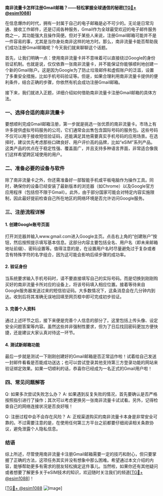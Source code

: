 **南非流量卡怎样注册Gmail邮箱？——轻松掌握全球通信的秘密[[TG💪+ @esim1088](https://t.me/s/esim1088)]**

在信息爆炸的时代，拥有一封属于自己的电子邮箱是必不可少的。无论是日常沟通、接收工作邮件，还是订阅各种服务，Gmail作为全球最受欢迎的电子邮件服务商之一，其功能强大且操作简便。但对于某些人来说，注册Gmail邮箱可能并不是一件容易的事，尤其是当你身处南非这样的地方时。那么，南非流量卡能否帮助我们成功注册Gmail邮箱呢？今天我们就来聊聊这个话题。

首先，让我们明确一点：使用南非流量卡并不意味着可以直接绕过Google的身份验证机制。也就是说，仅仅依靠一张南非流量卡，并不能保证你能够顺利地创建一个新的Gmail账户。这是因为Google为了防止垃圾邮件和虚假账户的泛滥，设置了多重安全措施，比如手机号码验证等。但是，如果合理利用南非流量卡提供的便利条件，结合正确的步骤，你依然有机会成功注册Gmail邮箱。

接下来，我们就进入正题，详细介绍如何借助南非流量卡注册Gmail邮箱的具体方法。

### 一、选择合适的南非流量卡

要想顺利完成Gmail邮箱注册，第一步就是挑选一张优质的南非流量卡。市场上有许多提供虚拟号码服务的公司，它们通常会出售包含国际号码的服务包。这些号码不仅可以用于接收短信验证码，还能满足其他需要真实手机号码的应用场景。在选择时，建议优先考虑那些口碑良好、用户评价高的品牌，比如“eSIM”系列产品。这类产品的优点在于稳定性强、覆盖面广，并且支持多种语言界面，非常适合像我们这样希望跨区域使用的用户。

### 二、准备必要的设备与软件

除了南非流量卡之外，你还需准备好一部智能手机或平板电脑作为操作工具。同时，确保你的设备已经安装了最新版本的浏览器（如Chrome）以及Google官方应用程序（包括但不限于Gmail）。此外，由于部分国家可能会对特定内容实施限制，因此最好提前检查自己所在地区的网络环境是否允许访问Google服务。

### 三、注册流程详解

#### 1. 创建Google账号页面
打开浏览器并输入www.gmail.com进入Google主页。点击右上角的“创建账户”按钮，然后按照提示填写基本信息。这部分内容主要包括全名、用户名（即未来邮箱地址前缀）、密码设置等。值得注意的是，在设置用户名时尽量避免过于复杂或者含有特殊字符的名字组合，因为这可能会影响后续步骤的成功率。

#### 2. 验证身份
当系统要求输入手机号码时，请不要直接填写自己的实际号码。而是切换到刚刚购买好的南非流量卡所对应的设备上，将该号码填入相应位置。接着等待来自Google服务器发送过来的短信验证码。大多数情况下，这条消息会在几分钟内到达。收到后将其准确无误地回填至网页框中即可完成初步验证。

#### 3. 完善个人资料
通过上述环节之后，接下来便是完善个人信息的部分了。这里包括上传头像、设定安全问题答案等内容。虽然这些并非强制性要求，但为了日后找回密码更加方便快捷，还是建议大家认真对待这一环节。

#### 4. 测试新邮箱功能
最后一步就是测试一下刚刚创建好的Gmail邮箱是否正常运作啦！试着给自己发送一封邮件看看是否能成功送达；也可以尝试登录其他支持第三方登录功能的网站来验证绑定效果。如果一切顺利的话，恭喜你已经成为一名正式的Gmail用户啦！

### 四、常见问题解答

Q: 如果多次尝试失败怎么办？
A: 如果遇到反复失败的情况，首先要确认是否严格按照指引进行了操作；其次可以考虑更换另一张南非流量卡试试看。另外，记得检查自己的网络连接状况是否良好哦！

Q: 注册过程中会不会存在风险？
A: 正规渠道购买的南非流量卡本身是非常安全可靠的。不过需要注意的是，在使用任何第三方平台之前都要仔细阅读相关条款协议，避免泄露个人隐私信息。

### 结语

综上所述，尽管使用南非流量卡注册Gmail邮箱需要一定的技巧和耐心，但只要掌握了正确的方法，这项任务其实并没有想象中那么困难。希望通过本文介绍的内容，能够帮助更多有需求的朋友轻松搞定这件事儿。当然啦，如果你还有其他疑问或者想要了解更多关于eSIM技术的知识，欢迎随时关注我们的频道[[TG💪+ @esim1088](https://t.me/s/esim1088)]！

[[TG💪+ @esim1088](https://t.me/s/esim1088) ![Image](https://i.postimg.cc/4NQfJmqS/Snipaste-2025-05-13-00-14-12.png)]